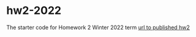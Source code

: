 # hw2-2022
The starter code for Homework 2 Winter 2022 term
[url to published hw2](https://ziqintian.github.io/homework2-2022/)
